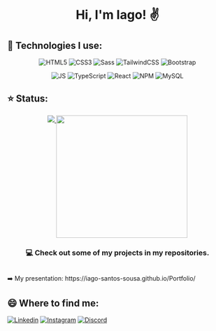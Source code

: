 <h1 align="center">Hi, I'm Iago! ✌</h1>
</hr>

## 🏴 Technologies I use:
</hr>

<div align="center">
<div style="display: inline_block;">
  
  ![HTML5](https://img.shields.io/badge/HTML5-E34F26?style=for-the-badge&logo=html5&logoColor=white)
  ![CSS3](https://img.shields.io/badge/CSS3-1572B6?style=for-the-badge&logo=css3&logoColor=white)
  ![Sass](https://img.shields.io/badge/Sass-CC6699?style=for-the-badge&logo=sass&logoColor=white)
  ![TailwindCSS](https://img.shields.io/badge/tailwindcss-%2338B2AC.svg?style=for-the-badge&logo=tailwind-css&logoColor=white)
  ![Bootstrap](https://img.shields.io/badge/Bootstrap-563D7C?style=for-the-badge&logo=bootstrap&logoColor=white)


  ![JS](https://img.shields.io/badge/JavaScript-F7DF1E?style=for-the-badge&logo=javascript&logoColor=black)
  ![TypeScript](https://img.shields.io/badge/typescript-%23007ACC.svg?style=for-the-badge&logo=typescript&logoColor=white)
  ![React](https://img.shields.io/badge/React-20232A?style=for-the-badge&logo=react&logoColor=61DAFB)
  ![NPM](https://img.shields.io/badge/NPM-%23CB3837.svg?style=for-the-badge&logo=npm&logoColor=white)
  ![MySQL](https://img.shields.io/badge/MySQL-005C84?style=for-the-badge&logo=mysql&logoColor=white)
</div>
</div>

## ⭐ Status:
</hr>
<div align="center">
<a href="https://github.com/Gurupreet">
  <img align="" src="https://github-readme-stats.vercel.app/api/top-langs/?username=Iago-Santos-Sousa&theme=dracula&hide_langs_below=1" />
</a>
<img align="top" width="300" height="280" src="https://i2.wp.com/allhtaccess.info/wp-content/uploads/2018/03/programming.gif?fit=1281%2C716&ssl=1" />
</div>

<h3 align="center">💻 Check out some of my projects in my repositories.</h3>
</br>
➡️ My presentation: https://iago-santos-sousa.github.io/Portfolio/</p>
<p align=""> </p>
<p align="">

## 😄 Where to find me:
</hr>

[![Linkedin](https://img.shields.io/badge/LinkedIn-0077B5?style=for-the-badge&logo=linkedin&logoColor=white)](https://www.linkedin.com/in/iago-dos-santos-sousa-585026236/)
[![Instagram](https://img.shields.io/badge/Instagram-E4405F?style=for-the-badge&logo=instagram&logoColor=white)](https://www.instagram.com/iago_santos.sousa/)
[![Discord](https://img.shields.io/badge/Discord-7289DA?style=for-the-badge&logo=discord&logoColor=white)](https://discord.com/channels/@me)

